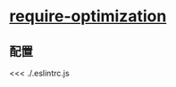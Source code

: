 # [require-optimization](https://github.com/jsx-eslint/eslint-plugin-react/blob/master/docs/rules/require-optimization.md)

## 配置

<<< ./.eslintrc.js
